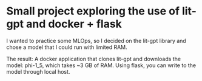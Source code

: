# Small project exploring the use of lit-gpt and docker + flask

I wanted to practice some MLOps, so I decided on the lit-gpt library and chose a model that I could run with limited RAM. 

The result: A docker application that clones lit-gpt and downloads the model: phi-1_5, which takes ~3 GB of RAM. 
Using flask, you can write to the model through local host. 
